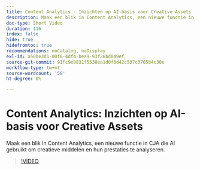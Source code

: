 ```yaml
---
title: Content Analytics - Inzichten op AI-basis voor Creative Assets
description: Maak een blik in Content Analytics, een nieuwe functie in CJA die AI gebruikt om creatieve middelen en hun prestaties te analyseren.
doc-type: Short Video
duration: 116
index: false
hide: true
hidefromtoc: true
recommendations: noCatalog, noDisplay
exl-id: a50be3d1-00f6-4df4-bea9-93f26bd049ef
source-git-commit: 91fc9e0831f5538ea1d0f6d42c537c3705b4c30e
workflow-type: tm+mt
source-wordcount: '58'
ht-degree: 0%

---
```


# Content Analytics: Inzichten op AI-basis voor Creative Assets

Maak een blik in Content Analytics, een nieuwe functie in CJA die AI gebruikt om creatieve middelen en hun prestaties te analyseren.

<!-- 62_S103_3442450_115_content-analytics-aipowered-insights-for-creative-assets -->
>[!VIDEO](https://video.tv.adobe.com/v/3458352/?learn=on&enablevpops=true)
